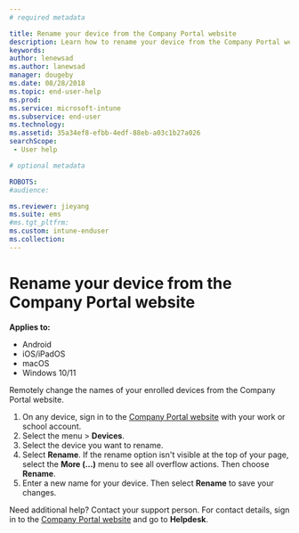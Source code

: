 ```yaml
---
# required metadata

title: Rename your device from the Company Portal website 
description: Learn how to rename your device from the Company Portal website.
keywords:
author: lenewsad
ms.author: lanewsad
manager: dougeby
ms.date: 08/28/2018
ms.topic: end-user-help
ms.prod:
ms.service: microsoft-intune
ms.subservice: end-user
ms.technology:
ms.assetid: 35a34ef8-efbb-4edf-88eb-a03c1b27a026
searchScope:
 - User help

# optional metadata

ROBOTS:  
#audience:

ms.reviewer: jieyang
ms.suite: ems
#ms.tgt_pltfrm:
ms.custom: intune-enduser
ms.collection: 
---
```


# Rename your device from the Company Portal website  

**Applies to:** 
* Android   
* iOS/iPadOS    
* macOS   
* Windows 10/11    

Remotely change the names of your enrolled devices from the Company Portal website.  

1. On any device, sign in to the [Company Portal website](https://portal.manage.microsoft.com) with your work or school account.  
2. Select the menu > **Devices**.   
3. Select the device you want to rename.  
4. Select **Rename**. If the rename option isn't visible at the top of your page, select the **More (…)** menu to see all overflow actions. Then choose **Rename**.   
5. Enter a new name for your device. Then select **Rename** to save your changes.   

Need additional help? Contact your support person. For contact details, sign in to the [Company Portal website](https://go.microsoft.com/fwlink/?linkid=2010980) and go to **Helpdesk**.    
